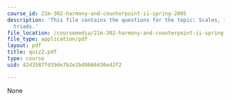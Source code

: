 ```yaml
---
course_id: 21m-302-harmony-and-counterpoint-ii-spring-2005
description: 'This file contains the questions for the topic: Scales, intervals, and
  triads.'
file_location: /coursemedia/21m-302-harmony-and-counterpoint-ii-spring-2005/42d3587fd39de7b2e2bd9666436e42f2_quiz2.pdf
file_type: application/pdf
layout: pdf
title: quiz2.pdf
type: course
uid: 42d3587fd39de7b2e2bd9666436e42f2

---
```

None